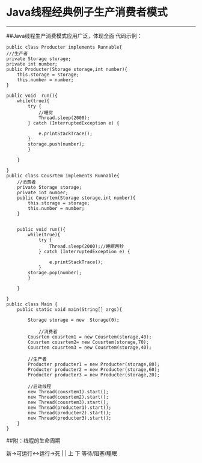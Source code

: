 ﻿# Java线程经典例子生产消费者模式



---
##Java线程生产消费模式应用广泛，体现全面
代码示例：

    public class Producter implements Runnable{
	///生产者
	private Storage storage;
	private int number;
	public Producter(Storage storage,int number){
		this.storage = storage;
		this.number = number;
	}
	
	public void  run(){
		while(true){
			try {
				//睡觉
				Thread.sleep(2000);
			} catch (InterruptedException e) {
	
				e.printStackTrace();
			}
			storage.push(number);
	    	}
        		
    	}
     
    }
    public class Cousrtem implements Runnable{
    	//消费者
    	private Storage storage;
	    private int number;
	    public Cousrtem(Storage storage,int number){
		    this.storage = storage;
		    this.number = number;
	    }
	        
	        
    	public void run(){
	    	while(true){
		    	try {
			    	Thread.sleep(2000);//睡眠两秒
			    } catch (InterruptedException e) {
	            
				    e.printStackTrace();
		    	}
			storage.pop(number);
		    }
	        	
	    }
        
    }
    public class Main {
    	public static void main(String[] args){
		    
	    	Storage storage = new  Storage(0);
		    
	        	//消费者
	       	Cousrtem cousrtem1 = new Cousrtem(storage,40);
	    	Cousrtem cousrtem2= new Cousrtem(storage,70);
		    Cousrtem cousrtem3 = new Cousrtem(storage,40);
		    
		    //生产者
		    Producter producter1 = new Producter(storage,80);
		    Producter producter2 = new Producter(storage,60);
		    Producter producter3 = new Producter(storage,20);
		    
		    //启动线程
		    new Thread(cousrtem1).start();
		    new Thread(cousrtem2).start();
		    new Thread(cousrtem3).start();
		    new Thread(producter1).start();
		    new Thread(producter2).start();
		    new Thread(producter3).start();
	    }
    }
    
##附：线程的生命周期

新->可运行<->运行->死
        |       |
        上      下
    等待/阻塞/睡眠
        







